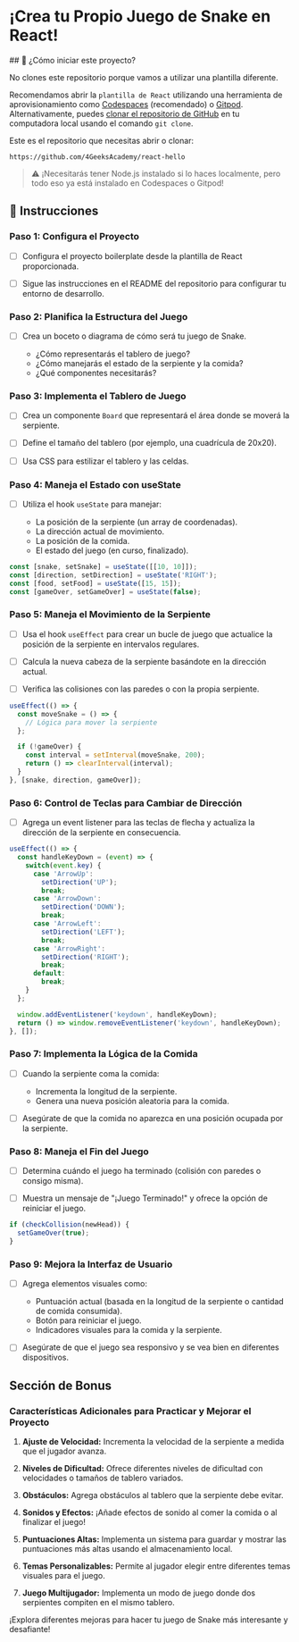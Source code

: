 <!-- hide -->
# ¡Crea tu Propio Juego de Snake en React!
<!-- endhide -->

<how-to-start>
## 🌱 ¿Cómo iniciar este proyecto?

No clones este repositorio porque vamos a utilizar una plantilla diferente.

Recomendamos abrir la `plantilla de React` utilizando una herramienta de aprovisionamiento como [Codespaces](https://4geeks.com/lesson/what-is-github-codespaces) (recomendado) o [Gitpod](https://4geeks.com/lesson/how-to-use-gitpod). Alternativamente, puedes [clonar el repositorio de GitHub](https://4geeks.com/how-to/github-clone-repository) en tu computadora local usando el comando `git clone`.

Este es el repositorio que necesitas abrir o clonar:

```
https://github.com/4GeeksAcademy/react-hello
```

> ⚠ ¡Necesitarás tener Node.js instalado si lo haces localmente, pero todo eso ya está instalado en Codespaces o Gitpod!

</how-to-start>

## 📝 Instrucciones

### Paso 1: Configura el Proyecto

- [ ] Configura el proyecto boilerplate desde la plantilla de React proporcionada.
  
- [ ] Sigue las instrucciones en el README del repositorio para configurar tu entorno de desarrollo.

### Paso 2: Planifica la Estructura del Juego

- [ ] Crea un boceto o diagrama de cómo será tu juego de Snake.

  - ¿Cómo representarás el tablero de juego?
  - ¿Cómo manejarás el estado de la serpiente y la comida?
  - ¿Qué componentes necesitarás?

### Paso 3: Implementa el Tablero de Juego

- [ ] Crea un componente `Board` que representará el área donde se moverá la serpiente.

- [ ] Define el tamaño del tablero (por ejemplo, una cuadrícula de 20x20).

- [ ] Usa CSS para estilizar el tablero y las celdas.

### Paso 4: Maneja el Estado con useState

- [ ] Utiliza el hook `useState` para manejar:

  - La posición de la serpiente (un array de coordenadas).
  - La dirección actual de movimiento.
  - La posición de la comida.
  - El estado del juego (en curso, finalizado).

```jsx
const [snake, setSnake] = useState([[10, 10]]);
const [direction, setDirection] = useState('RIGHT');
const [food, setFood] = useState([15, 15]);
const [gameOver, setGameOver] = useState(false);
```

### Paso 5: Maneja el Movimiento de la Serpiente

- [ ] Usa el hook `useEffect` para crear un bucle de juego que actualice la posición de la serpiente en intervalos regulares.

- [ ] Calcula la nueva cabeza de la serpiente basándote en la dirección actual.

- [ ] Verifica las colisiones con las paredes o con la propia serpiente.

```jsx
useEffect(() => {
  const moveSnake = () => {
    // Lógica para mover la serpiente
  };

  if (!gameOver) {
    const interval = setInterval(moveSnake, 200);
    return () => clearInterval(interval);
  }
}, [snake, direction, gameOver]);
```

### Paso 6: Control de Teclas para Cambiar de Dirección

- [ ] Agrega un event listener para las teclas de flecha y actualiza la dirección de la serpiente en consecuencia.

```jsx
useEffect(() => {
  const handleKeyDown = (event) => {
    switch(event.key) {
      case 'ArrowUp':
        setDirection('UP');
        break;
      case 'ArrowDown':
        setDirection('DOWN');
        break;
      case 'ArrowLeft':
        setDirection('LEFT');
        break;
      case 'ArrowRight':
        setDirection('RIGHT');
        break;
      default:
        break;
    }
  };

  window.addEventListener('keydown', handleKeyDown);
  return () => window.removeEventListener('keydown', handleKeyDown);
}, []);
```

### Paso 7: Implementa la Lógica de la Comida

- [ ] Cuando la serpiente coma la comida:

  - Incrementa la longitud de la serpiente.
  - Genera una nueva posición aleatoria para la comida.

- [ ] Asegúrate de que la comida no aparezca en una posición ocupada por la serpiente.

### Paso 8: Maneja el Fin del Juego

- [ ] Determina cuándo el juego ha terminado (colisión con paredes o consigo misma).

- [ ] Muestra un mensaje de "¡Juego Terminado!" y ofrece la opción de reiniciar el juego.

```jsx
if (checkCollision(newHead)) {
  setGameOver(true);
}
```

### Paso 9: Mejora la Interfaz de Usuario

- [ ] Agrega elementos visuales como:

  - Puntuación actual (basada en la longitud de la serpiente o cantidad de comida consumida).
  - Botón para reiniciar el juego.
  - Indicadores visuales para la comida y la serpiente.

- [ ] Asegúrate de que el juego sea responsivo y se vea bien en diferentes dispositivos.

## Sección de Bonus

### Características Adicionales para Practicar y Mejorar el Proyecto

1. **Ajuste de Velocidad:** Incrementa la velocidad de la serpiente a medida que el jugador avanza.

2. **Niveles de Dificultad:** Ofrece diferentes niveles de dificultad con velocidades o tamaños de tablero variados.

3. **Obstáculos:** Agrega obstáculos al tablero que la serpiente debe evitar.

4. **Sonidos y Efectos:** ¡Añade efectos de sonido al comer la comida o al finalizar el juego!

5. **Puntuaciones Altas:** Implementa un sistema para guardar y mostrar las puntuaciones más altas usando el almacenamiento local.

6. **Temas Personalizables:** Permite al jugador elegir entre diferentes temas visuales para el juego.

7. **Juego Multijugador:** Implementa un modo de juego donde dos serpientes compiten en el mismo tablero.

¡Explora diferentes mejoras para hacer tu juego de Snake más interesante y desafiante!
